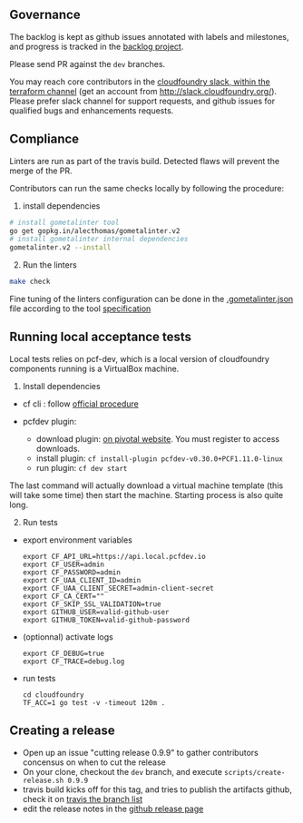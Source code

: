 ## Governance

The backlog is kept as github issues annotated with labels and milestones, and progress is tracked in the [backlog project](https://github.com/mevansam/terraform-provider-cloudfoundry/projects/1).

Please send PR against the `dev` branches.

You may reach core contributors in the [cloudfoundry slack, within the terraform channel](https://cloudfoundry.slack.com/messages/C7JRBR8CV/) (get an account from http://slack.cloudfoundry.org/). Please prefer slack channel for support requests, and github issues for qualified bugs and enhancements requests.

## Compliance

Linters are run as part of the travis build. Detected flaws will prevent the merge of the PR.

Contributors can run the same checks locally by following the procedure:

1. install dependencies

  ```bash
  # install gometalinter tool
  go get gopkg.in/alecthomas/gometalinter.v2
  # install gometalinter internal dependencies
  gometalinter.v2 --install
  ```

2. Run the linters

  ```bash
  make check
  ```

Fine tuning of the linters configuration can be done in the [.gometalinter.json](.gometalinter.json) file according to the tool [specification](https://github.com/alecthomas/gometalinter#configuration-file)

## Running local acceptance tests

Local tests relies on pcf-dev, which is a local version of cloudfoundry components running is a VirtualBox machine.

1. Install dependencies

  - cf cli : follow [official procedure](https://docs.cloudfoundry.org/cf-cli/install-go-cli.html)

  - pcfdev plugin:
    - download plugin: [on pivotal website](https://network.pivotal.io/products/pcfdev). You must register to access downloads.
    - install plugin: ```cf install-plugin pcfdev-v0.30.0+PCF1.11.0-linux```
    - run plugin: ```cf dev start```

  The last command will actually download a virtual machine template (this will take some time) then start the machine. Starting process is also quite long.


2. Run tests

  - export environment variables
    ```
    export CF_API_URL=https://api.local.pcfdev.io
    export CF_USER=admin
    export CF_PASSWORD=admin
    export CF_UAA_CLIENT_ID=admin
    export CF_UAA_CLIENT_SECRET=admin-client-secret
    export CF_CA_CERT=""
    export CF_SKIP_SSL_VALIDATION=true
    export GITHUB_USER=valid-github-user
    export GITHUB_TOKEN=valid-github-password
    ```

  - (optionnal) activate logs
    ```
    export CF_DEBUG=true
    export CF_TRACE=debug.log
    ```

  - run tests
    ```
    cd cloudfoundry
    TF_ACC=1 go test -v -timeout 120m .
    ```


## Creating a release

* Open up an issue "cutting release 0.9.9" to gather contributors concensus on when to cut the release
* On your clone, checkout the `dev` branch, and execute `scripts/create-release.sh 0.9.9`
* travis build kicks off for this tag, and tries to publish the artifacts github, check it on [travis the branch list](https://travis-ci.org/mevansam/terraform-provider-cloudfoundry/branches)
* edit the release notes in the [github release page](https://github.com/mevansam/terraform-provider-cloudfoundry/releases)
